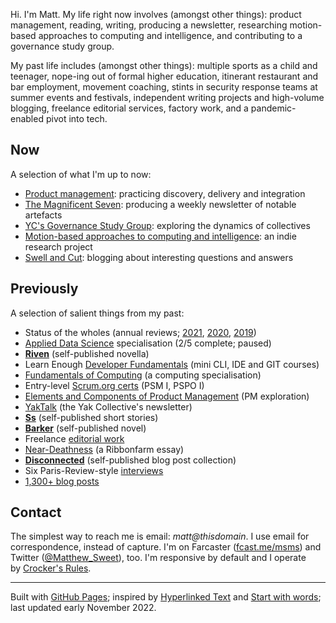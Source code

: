 Hi. I'm Matt. My life right now involves (amongst other things): product management, reading, writing, producing a newsletter, researching motion-based approaches to computing and intelligence, and contributing to a governance study group.

My past life includes (amongst other things): multiple sports as a child and teenager, nope-ing out of formal higher education, itinerant restaurant and bar employment, movement coaching, stints in security response teams at summer events and festivals, independent writing projects and high-volume blogging, freelance editorial services, factory work, and a pandemic-enabled pivot into tech.

## Now

A selection of what I'm up to now:

- [Product management](https://swellandcut.com/useful-fictions/): practicing discovery, delivery and integration
- [The Magnificent Seven](https://buttondown.email/mag7): producing a weekly newsletter of notable artefacts
- [YC's Governance Study Group](https://www.yakcollective.org/projects/yak-online-governance-primer): exploring the dynamics of collectives
- [Motion-based approaches to computing and intelligence](https://en.wikipedia.org/wiki/Thomas_Nail): an indie research project
- [Swell and Cut](https://swellandcut.com): blogging about interesting questions and answers

## Previously

A selection of salient things from my past:

- Status of the wholes (annual reviews; [2021](https://swellandcut.com/sotw-2021), [2020](https://swellandcut.com/sotw2020), [2019](https://swellandcut.com/2019/01/29/the-status-of-the-wholes/))
- [Applied Data Science](https://www.coursera.org/specializations/data-science-python) specialisation (2/5 complete; paused)
- [__Riven__](https://swellandcut.com/riven) (self-published novella)
- Learn Enough [Developer Fundamentals](https://www.learnenough.com/courses) (mini CLI, IDE and GIT courses)
- [Fundamentals of Computing](https://www.coursera.org/specializations/computer-fundamentals) (a computing specialisation)
- Entry-level [Scrum.org certs](https://www.scrum.org/professional-scrum-certifications) (PSM I, PSPO I)
- [Elements and Components of Product Management](https://swellandcut.com/ecpm) (PM exploration)
- [YakTalk](https://yakcollective.substack.com/) (the Yak Collective's newsletter)
- [__Ss__](https://swellandcut.com/ss) (self-published short stories)
- [__Barker__](https://swellandcut.com/barker) (self-published novel)
- Freelance [editorial work](https://swellandcut.com/editorial)
- [Near-Deathness](https://www.ribbonfarm.com/2018/06/21/near-deathness/) (a Ribbonfarm essay)
- [__Disconnected__](https://swellandcut.com/disconnected) (self-published blog post collection)
- Six Paris-Review-style [interviews](https://swellandcut.com/interviews)
- [1,300+ blog posts](https://swellandcut.com/archive)

## Contact

The simplest way to reach me is email: _matt@thisdomain_. I use email for correspondence, instead of capture. I'm on Farcaster ([fcast.me/msms](https://fcast.me/msms)) and Twitter ([@Matthew_Sweet](https://twitter.com/Matthew_Sweet)), too. I'm responsive by default and I operate by [Crocker's Rules](http://sl4.org/crocker.html).

---

Built with [GitHub Pages](https://pages.github.com); inspired by [Hyperlinked Text](https://sjmulder.nl/en/textonly.html) and [Start with words](https://justinjackson.ca/words.html); last updated early November 2022.

